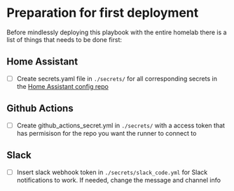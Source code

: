 # Preparation for first deployment

Before mindlessly deploying this playbook with the entire homelab there is a list of things that needs to be done first:

## Home Assistant

- [ ] Create secrets.yaml file in `./secrets/` for all corresponding secrets in the [Home Assistant config repo](https://github.com/aleksanderbl29/homeassistant-config)

## Github Actions

- [ ] Create github_actions_secret.yml in `./secrets/` with a access token that has permisison for the repo you want the runner to connect to

## Slack

- [ ] Insert slack webhook token in `./secrets/slack_code.yml` for Slack notifications to work. If needed, change the message and channel info
